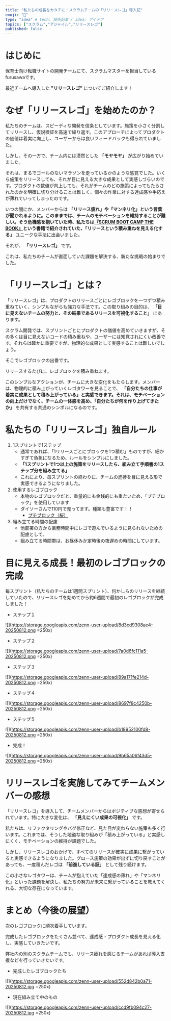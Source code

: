 ```yaml
---
title: "私たちの成長をカタチに！スクラムチームの「リリースレゴ」導入記"
emoji: "🧱"
type: "idea" # tech: 技術記事 / idea: アイデア
topics: ["スクラム","アジャイル","リリースレゴ"]
published: false
---
```

# はじめに
保育士向け転職サイトの開発チームにて、スクラムマスターを担当しているfurusawaです。

最近チームへ導入した **"リリースレゴ"** についてご紹介します！

# なぜ「リリースレゴ」を始めたのか？
私たちのチームは、スピーディな開発を信条としています。施策を小さく分割してリリースし、仮説検証を高速で繰り返す。このアプローチによってプロダクトの価値は着実に向上し、ユーザーからは良いフィードバックも得られていました。

しかし、その一方で、チーム内には漠然とした **「モヤモヤ」** が広がり始めていました。

それは、まるでゴールのないマラソンを走っているかのような感覚でした。いくら施策をリリースしても、それが目に見える大きな成果として実感しづらいのです。プロダクトの数値が向上しても、それがチームのどの施策によってもたらされたのかを明確に切り分けることは難しく、個々の作業に対する達成感や手応えが薄れていってしまったのです。

いつの間にか、メンバーからは **「リリース疲れ」や「マンネリ化」という言葉が聞かれるように。このままでは、チームのモチベーションを維持することが難しい。そう危機感を抱いていた時、私たちは[『SCRUM BOOT CAMP THE BOOK』](https://www.shoeisha.co.jp/book/detail/9784798167282)という書籍で紹介されていた、「リリースという積み重ねを見える化する」** ユニークな手法に出会いました。

それが、 **「リリースレゴ」** です。

これは、私たちのチームが直面していた課題を解決する、新たな挑戦の始まりでした。

# 「リリースレゴ」とは？
「リリースレゴ」は、プロダクトのリリースごとにレゴブロックを一つずつ積み重ねていく、シンプルながらも強力な手法です。この取り組みの目的は、 **「目に見えないチームの努力と、その結果であるリリースを可視化すること」** にあります。

スクラム開発では、スプリントごとにプロダクトの価値を高めていきますが、その多くは目に見えないコードの積み重ねや、ユーザーには知覚されにくい改善です。それらは確かに重要ですが、物理的な成果として実感することは難しいでしょう。

そこでレゴブロックの出番です。

リリースするたびに、レゴブロックを積み重ねます。

このシンプルなアクションが、チームに大きな変化をもたらします。メンバーは、物理的に積み上がっていくレゴタワーを見ることで、 **「自分たちの仕事が着実に成果として積み上がっている」と実感できます。それは、モチベーションの向上だけでなく、チームの一体感を高め、「自分たちが何を作り上げてきたか」** を共有する共通のシンボルになるのです。

# 私たちの「リリースレゴ」独自ルール
1. 1スプリントで1ステップ
    - 通常であれば、「1リリースごとにブロックを1つ積む」ものですが、細かすぎて負担になるため、ルールをシンプルにしました。
    - **「1スプリントで1つ以上の施策をリリースしたら、組み立て手順書の1ステップ分を組み立てる」**
    - これにより、毎スプリントの終わりに、チームの進捗を目に見える形で実感できるようになりました。
1. 使用するレゴブロック
    - 本物のレゴブロックだと、重量的にも金銭的にも重たいため、「プチブロック」を使用しています
    - ダイソーさんで110円で売ってます。種類も豊富です！！
        - [プチブロック（桜）](https://jp.daisonet.com/products/4550480233505)
1. 組み立てる時間の配慮
    - 他部署の方から業務時間中にレゴで遊んでいるように見られないための配慮として、
    - 組み立てる時間帯は、お昼休みか定時後の夜遅めの時間にしています。

# 目に見える成長！最初のレゴブロックの完成
毎スプリント（私たちのチームは1週間スプリント）、何かしらのリリースを継続していたので、リリースレゴを始めてから約6週間で最初のレゴブロックが完成しました！
- ステップ１

![](https://storage.googleapis.com/zenn-user-upload/8d3cd9308ae4-20250812.png =250x)

- ステップ２

![](https://storage.googleapis.com/zenn-user-upload/7a0d6fc111a5-20250812.png =250x)

- ステップ３

![](https://storage.googleapis.com/zenn-user-upload/89a171fe214d-20250812.png =250x)

- ステップ４

![](https://storage.googleapis.com/zenn-user-upload/8697f8c4250b-20250812.png =250x)

- ステップ５

![](https://storage.googleapis.com/zenn-user-upload/b18952100fd8-20250812.png =250x)

- 完成！

![](https://storage.googleapis.com/zenn-user-upload/9b65a06f43d5-20250812.png =250x)

# リリースレゴを実施してみてチームメンバーの感想
「リリースレゴ」を導入して、チームメンバーからはポジティブな感想が寄せられています。特に大きな変化は、 **「見えにくい成果の可視化」** です。

私たちは、リファクタリングやバグ修正など、見た目が変わらない施策も多く行います。これまでは、そうした地道な取り組みが「積み上がっている」と実感しにくく、モチベーションの維持が課題でした。

しかし、リリースレゴのおかげで、すべてのリリースが確実に成果に繋がっていると実感できるようになりました。グロース施策の効果が出ずに切り戻すことがあっても、一度積んだレゴは **「前進している証」** として残り続けます。

この小さなレゴタワーは、チームが抱えていた「達成感の薄れ」や「マンネリ化」といった課題を解決し、私たちの努力が未来に繋がっていることを教えてくれる、大切な存在になっています。

# まとめ（今後の展望）
次のレゴブロックに順次着手しています。


完成したレゴブロックをたくさん並べて、達成感・プロダクト成長を見える化し、実感していきたいです。


弊社内の別のスクラムチームでも、リリース疲れを感じるチームがあれば導入支援などを行っていきたいです。

- 完成したレゴブロックたち

![](https://storage.googleapis.com/zenn-user-upload/552d842b0a71-20250812.jpg =250x)

- 現在組み立て中のもの

![](https://storage.googleapis.com/zenn-user-upload/ccd9fb094c27-20250812.jpg =250x)
